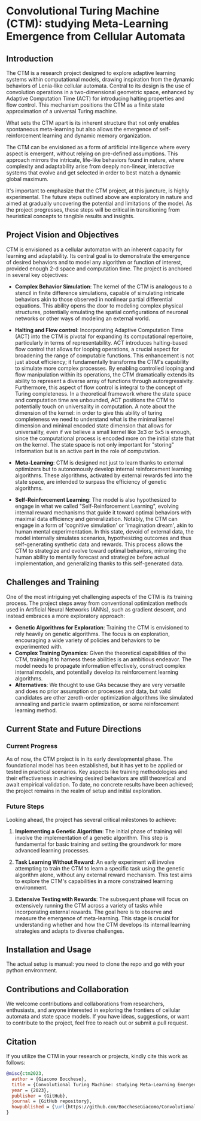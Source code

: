 # Convolutional Turing Machine (CTM): studying Meta-Learning Emergence from Cellular Automata

## Introduction

The CTM is a research project designed to explore adaptive learning systems within computational models, drawing inspiration from the dynamic behaviors of Lenia-like cellular automata. Central to its design is the use of convolution operations in a two-dimensional geometric space, enhanced by Adaptive Computation Time (ACT) for introducing halting properties and flow control. This mechanism positions the CTM as a finite state approximation of a universal Turing machine.

What sets the CTM apart is its inherent structure that not only enables spontaneous meta-learning but also allows the emergence of self-reinforcement learning and dynamic memory organization.

The CTM can be envisioned as a form of artificial intelligence where every aspect is emergent, without relying on pre-defined assumptions. This approach mirrors the intricate, life-like behaviors found in nature, where complexity and adaptability arise from deeply non-linear, interactive systems that evolve and get selected in order to best match a dynamic global maximum.

It's important to emphasize that the CTM project, at this juncture, is highly experimental. The future steps outlined above are exploratory in nature and aimed at gradually uncovering the potential and limitations of the model. As the project progresses, these steps will be critical in transitioning from heuristical concepts to tangible results and insights.


## Project Vision and Objectives

CTM is envisioned as a cellular automaton with an inherent capacity for learning and adaptability. Its central goal is to demonstrate the emergence of desired behaviors and to model any algorithm or function of interest, provided enough 2-d space and computation time. The project is anchored in several key objectives:

- **Complex Behavior Simulation**: The kernel of the CTM is analogous to a stencil in finite difference simulations, capable of simulating intricate behaviors akin to those observed in nonlinear partial differential equations. This ability opens the door to modeling complex physical structures, potentially emulating the spatial configurations of neuronal networks or other ways of modeling an external world.

- **Halting and Flow control**: Incorporating Adaptive Computation Time (ACT) into the CTM is pivotal for expanding its computational repertoire, particularly in terms of representability. ACT introduces halting-based flow control that allows for looping operations, a crucial aspect for broadening the range of computable functions. This enhancement is not just about efficiency; it fundamentally transforms the CTM's capability to simulate more complex processes. By enabling controlled looping and flow manipulation within its operations, the CTM dramatically extends its ability to represent a diverse array of functions through autoregressivity. Furthermore, this aspect of flow control is integral to the concept of Turing completeness. In a theoretical framework where the state space and computation time are unbounded, ACT positions the CTM to potentially touch on universality in computation. A note about the dimension of the kernel: in order to give this ability of turing completeness we need to understand what is the minimal kernel dimension and minimal encoded state dimension that allows for universality, even if we believe a small kernel like 3x3 or 5x5 is enough, since the computational process is encoded more on the initial state that on the kernel. The state space is not only important for "storing" information but is an active part in the role of computation.
 
- **Meta-Learning**: CTM is designed not just to learn thanks to external optimizers but to autonomously develop internal reinforcement learning algorithms. These algorithms, activated by external rewards fed into the state space, are intended to surpass the efficiency of genetic algorithms.

- **Self-Reinforcement Learning**: The model is also hypothesized to engage in what we called "Self-Reinforcement Learning", evolving internal reward mechanisms that guide it toward optimal behaviors with maximal data efficiency and generalization. Notably, the CTM can engage in a form of 'cognitive simulation' or 'imagination dream', akin to human mental experimentation. In this state, devoid of external data, the model internally simulates scenarios, hypothesizing outcomes and thus self-generating synthetic data and rewards. This process allows the CTM to strategize and evolve toward optimal behaviors, mirroring the human ability to mentally forecast and strategize before actual implementation, and generalizing thanks to this self-generated data.
  

## Challenges and Training

One of the most intriguing yet challenging aspects of the CTM is its training process. The project steps away from conventional optimization methods used in Artificial Neural Networks (ANNs), such as gradient descent, and instead embraces a more exploratory approach:

- **Genetic Algorithms for Exploration**: Training the CTM is envisioned to rely heavily on genetic algorithms. The focus is on exploration, encouraging a wide variety of policies and behaviors to be experimented with.
- **Complex Training Dynamics**: Given the theoretical capabilities of the CTM, training it to harness these abilities is an ambitious endeavor. The model needs to propagate information effectively, construct complex internal models, and potentially develop its reinforcement learning algorithms.
- **Alternatives**: We thought to use GAs because they are very versatile and does no prior assumption on processes and data, but valid candidates are other zeroth-order optimization algorithms like simulated annealing and particle swarm optimization, or some reinforcement learning method.


## Current State and Future Directions

### Current Progress

As of now, the CTM project is in its early developmental phase. The foundational model has been established, but it has yet to be applied or tested in practical scenarios. Key aspects like training methodologies and their effectiveness in achieving desired behaviors are still theoretical and await empirical validation. To date, no concrete results have been achieved; the project remains in the realm of setup and initial exploration.

### Future Steps

Looking ahead, the project has several critical milestones to achieve:

1. **Implementing a Genetic Algorithm**: The initial phase of training will involve the implementation of a genetic algorithm. This step is fundamental for basic training and setting the groundwork for more advanced learning processes.

2. **Task Learning Without Reward**: An early experiment will involve attempting to train the CTM to learn a specific task using the genetic algorithm alone, without any external reward mechanism. This test aims to explore the CTM's capabilities in a more constrained learning environment.

3. **Extensive Testing with Rewards**: The subsequent phase will focus on extensively running the CTM across a variety of tasks while incorporating external rewards. The goal here is to observe and measure the emergence of meta-learning. This stage is crucial for understanding whether and how the CTM develops its internal learning strategies and adapts to diverse challenges.

## Installation and Usage
The actual setup is manual: you need to clone the repo and go with your python environment.

## Contributions and Collaboration

We welcome contributions and collaborations from researchers, enthusiasts, and anyone interested in exploring the frontiers of cellular automata and state space models. If you have ideas, suggestions, or want to contribute to the project, feel free to reach out or submit a pull request.

## Citation

If you utilize the CTM in your research or projects, kindly cite this work as follows:

```bibtex
@misc{ctm2023,
  author = {Giacomo Bocchese},
  title = {Convolutional Turing Machine: studying Meta-Learning Emergence from Cellular Automata},
  year = {2023},
  publisher = {GitHub},
  journal = {GitHub repository},
  howpublished = {\url{https://github.com/BoccheseGiacomo/ConvolutionalTuringMachine}}
}
```

